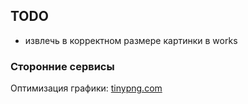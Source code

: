 ## TODO  
- извлечь в корректном размере картинки в works  

### Сторонние сервисы  

Оптимизация графики: [tinypng.com](https://tinypng.com/)  